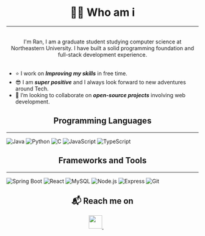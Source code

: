
<!---
satomiyan/satomiyan is a ✨ special ✨ repository because its `README.md` (this file) appears on your GitHub profile.
You can click the Preview link to take a look at your changes.
--->
<h1 align="center"> 👩‍💻 Who am i </h1>

---
<!---
<img src ="https://readme-typing-svg.herokuapp.com?font=Montserrat&color=blue&size=24&lines=Hey+there,+I'm+Ran.;I am a graduate student studying computer science at Northeastern University.;I have built a solid programming foundation and full-stack development experience.;" alt="Typing SVG" >
--->

<p align="center">
  <br>
  I'm Ran, I am a graduate student studying computer science at Northeastern University.
  I have built a solid programming foundation and full-stack development experience.
  <br> <br>
 
  <!--<img src="https://komarev.com/ghpvc/?username=SuhasBRao" alt="https://github.com/SuhasBRao" /> -->
</p>

- &#11088; I work on **_Improving my skills_** in free time.
- &#128526; I am **_super positive_** and I always look forward to new adventures around Tech.
- 💞️ I’m looking to collaborate on **_open-source projects_** involving web development.

<h2 align="center"> Programming Languages</h2>

---

![Java](https://img.shields.io/badge/Java-%23ED8B00.svg?style=for-the-badge&logo=java&logoColor=white)
![Python](https://img.shields.io/badge/python-%2314354C.svg?style=for-the-badge&logo=python&logoColor=white)
![C](https://img.shields.io/badge/c-%2300599C.svg?style=for-the-badge&logo=c&logoColor=white)
![JavaScript](https://img.shields.io/badge/javascript-%23F7DF1E.svg?style=for-the-badge&logo=javascript&logoColor=black)
![TypeScript](https://img.shields.io/badge/typescript-%23007ACC.svg?style=for-the-badge&logo=typescript&logoColor=white)

<h2 align="center">Frameworks and Tools</h2>

---

![Spring Boot](https://img.shields.io/badge/spring%20boot-%236DB33F.svg?style=for-the-badge&logo=springboot&logoColor=white)
![React](https://img.shields.io/badge/react-%2361DAFB.svg?style=for-the-badge&logo=react&logoColor=black)
![MySQL](https://img.shields.io/badge/mysql-%234479A1.svg?style=for-the-badge&logo=mysql&logoColor=white)
![Node.js](https://img.shields.io/badge/Node.js-339933?style=for-the-badge&logo=nodedotjs&logoColor=white)
![Express](https://img.shields.io/badge/Express-000000?style=for-the-badge&logo=express&logoColor=white)
![Git](https://img.shields.io/badge/git-%23F05033.svg?style=for-the-badge&logo=git&logoColor=white)

<h2  align="center">&#x1F4EC; Reach me on</h2>

<p align = "center">
<!--  
<a href="https://www.instagram.com/suhasbrao/">
  <img
    alt="Instagram"
    src = "https://cdn-icons-png.flaticon.com/512/174/174855.png"
    width = 35
    height = 35
   />
</a>
&emsp;
<a href="mailto:raos04567@gmail.com?subject=Hello%20Ileri,%20From%20Github">
  <img 
    src = "https://cdn-icons-png.flaticon.com/512/732/732200.png"
    width = 35
    height = 35   
 />
</a>
&emsp;
-->
<a href="https://www.linkedin.com/in/ran-yan-9403412aa/">
  <img 
    src = "https://cdn-icons-png.flaticon.com/512/145/145807.png"
    width = 35
    height = 35   
 />
</a>
&emsp;
&nbsp;&nbsp;&nbsp;&nbsp;
</p>
